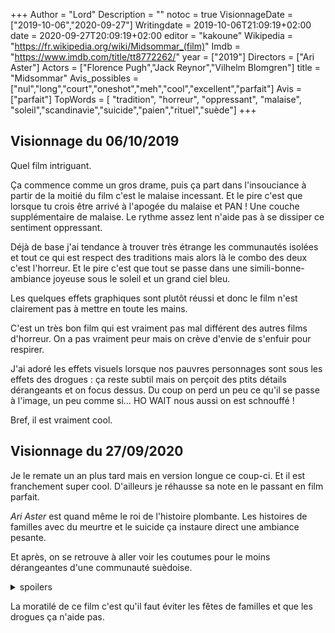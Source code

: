 +++
Author = "Lord"
Description = ""
notoc = true
VisionnageDate = ["2019-10-06","2020-09-27"]
Writingdate = 2019-10-06T21:09:19+02:00
date = 2020-09-27T20:09:19+02:00
editor = "kakoune"
Wikipedia = "https://fr.wikipedia.org/wiki/Midsommar_(film)"
Imdb = "https://www.imdb.com/title/tt8772262/"
year = ["2019"]
Directors = ["Ari Aster"]
Actors = ["Florence Pugh","Jack Reynor","Vilhelm Blomgren"]
title = "Midsommar"
Avis_possibles = ["nul","long","court","oneshot","meh","cool","excellent","parfait"]
Avis = ["parfait"] 
TopWords = [ "tradition", "horreur", "oppressant", "malaise", "soleil","scandinavie","suicide","paien","rituel","suède"]
+++
## Visionnage du 06/10/2019

Quel film intriguant.

Ça commence comme un gros drame, puis ça part dans l'insouciance à partir de la moitié du film c'est le malaise incessant.
Et le pire c'est que lorsque tu crois être arrivé à l'apogée du malaise et PAN !
Une couche supplémentaire de malaise.
Le rythme assez lent n'aide pas à se dissiper ce sentiment oppressant.

Déjà de base j'ai tendance à trouver très étrange les communautés isolées et tout ce qui est respect des traditions mais alors là le combo des deux c'est l'horreur.
Et le pire c'est que tout se passe dans une simili-bonne-ambiance joyeuse sous le soleil et un grand ciel bleu.

Les quelques effets graphiques sont plutôt réussi et donc le film n'est clairement pas à mettre en toute les mains.

C'est un très bon film qui est vraiment pas mal différent des autres films d'horreur.
On a pas vraiment peur mais on crève d'envie de s'enfuir pour respirer.

J'ai adoré les effets visuels lorsque nos pauvres personnages sont sous les effets des drogues : ça reste subtil mais on perçoit des ptits détails dérangeants et on focus dessus.
Du coup on perd un peu ce qu'il se passe à l'image, un peu comme si… HO WAIT nous aussi on est schnouffé !

Bref, il est vraiment cool.


## Visionnage du 27/09/2020

Je le remate un an plus tard mais en version longue ce coup-ci.
Et il est franchement super cool.
D'ailleurs je réhausse sa note en le passant en film parfait.

*Ari Aster* est quand même le roi de l'histoire plombante.
Les histoires de familles avec du meurtre et le suicide ça instaure direct une ambiance pesante.

Et après, on se retrouve à aller voir les coutumes pour le moins dérangeantes d'une communauté suèdoise.

<details><summary>spoilers</summary>

C'est quand même marrant de voir que le mec le plus sympa de la bande de pote s'avère être un manipulateur hors pair menant tout le monde à la mort.
Et il fait tout ça en étant gentil avec tout le monde.

Si on fait bien gaffe aux tentures, gravures, dessins, on voit tout ce qu'il va se passer dans le film : 

  - L'ours en feu apparait sur un tableau
  - La boisson/philtre d'amour à base de menstruation et de poil pubiens
  - La copulation spectacle
  - La compétition de danse avec le couronnement

Et ça permet également de comprendre ce qu'il s'est passé pour certains personnages mais qui n'est pas montré comme par exemple *Connie* qui se fait noyer comme le spectacle (avec les pieds attachés et une pierre (ce qu'on voit dans la version longue))

</details>

La moratilé de ce film c'est qu'il faut éviter les fêtes de familles et que les drogues ça n'aide pas.

